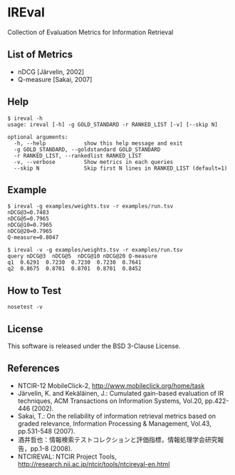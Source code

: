 # IREval

Collection of Evaluation Metrics for Information Retrieval

## List of Metrics

* nDCG [Järvelin, 2002]
* Q-measure [Sakai, 2007]

## Help

```
$ ireval -h
usage: ireval [-h] -g GOLD_STANDARD -r RANKED_LIST [-v] [--skip N]

optional arguments:
  -h, --help            show this help message and exit
  -g GOLD_STANDARD, --goldstandard GOLD_STANDARD
  -r RANKED_LIST, --rankedlist RANKED_LIST
  -v, --verbose         Show metrics in each queries
  --skip N              Skip first N lines in RANKED_LIST (default=1)
```

## Example

```
$ ireval -g examples/weights.tsv -r examples/run.tsv 
nDCG@3=0.7483
nDCG@5=0.7965
nDCG@10=0.7965
nDCG@20=0.7965
Q-measure=0.8047
```

```
$ ireval -v -g examples/weights.tsv -r examples/run.tsv 
query nDCG@3  nDCG@5  nDCG@10 nDCG@20 Q-measure
q1  0.6291  0.7230  0.7230  0.7230  0.7641
q2  0.8675  0.8701  0.8701  0.8701  0.8452
```

## How to Test

```
nosetest -v
```

## License

This software is released under the BSD 3-Clause License.

## References

* NTCIR-12 MobileClick-2, http://www.mobileclick.org/home/task
* Järvelin, K. and Kekäläinen, J.: Cumulated gain-based evaluation of IR techniques, ACM Transactions on Information Systems, Vol.20, pp.422-446 (2002).
* Sakai, T.: On the reliability of information retrieval metrics based on graded relevance, Information Processing & Management, Vol.43, pp.531-548 (2007).
* 酒井哲也：情報検索テストコレクションと評価指標，情報処理学会研究報告，pp.1-8 (2008).
* NTCIREVAL: NTCIR Project Tools, http://research.nii.ac.jp/ntcir/tools/ntcireval-en.html
